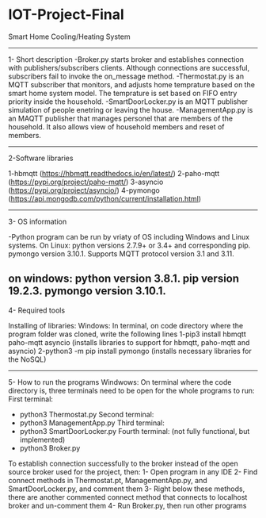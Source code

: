 # IOT-Project-Final
Smart Home Cooling/Heating System

---------------------------------------------------------------------------------------------------------------------------------------
1- Short description
-Broker.py starts broker and establishes connection with publishers/subscribers clients. Although connections are successful, subscribers fail to invoke the on_message method.
-Thermostat.py is an MQTT subscriber that monitors, and adjusts home temprature based on the smart home system model. The temprature is set based on FIFO entry priority inside the household.
-SmartDoorLocker.py is an MQTT publisher simulation of people enetring or leaving the house.
-ManagementApp.py is an MAQTT publisher that manages personel that are members of the household. It also allows view of household members and reset of members.

---------------------------------------------------------------------------------------------------------------------------------------
2-Software libraries

1-hbmqtt (https://hbmqtt.readthedocs.io/en/latest/)
2-paho-mqtt (https://pypi.org/project/paho-mqtt/) 
3-asyncio (https://pypi.org/project/asyncio/)
4-pymongo (https://api.mongodb.com/python/current/installation.html)

---------------------------------------------------------------------------------------------------------------------------------------
3- OS information

-Python program can be run by vriaty of OS including Windows and Linux systems. 
On Linux:
python versions 2.7.9+ or 3.4+ and corresponding pip.
pymongo version 3.10.1.
Supports MQTT protocol version 3.1 and 3.11.

on windows:
python version 3.8.1.
pip version 19.2.3.
pymongo version 3.10.1.
---------------------------------------------------------------------------------------------------------------------------------------
4- Required tools

Installing of libraries:
Windows: In terminal, on code directory where the program folder was cloned, write the following lines
1-pip3 install hbmqtt paho-mqtt asyncio (installs libraries to support for hbmqtt, paho-mqtt and asyncio)
2-python3 -m pip install pymongo (installs necessary libraries for the NoSQL)

---------------------------------------------------------------------------------------------------------------------------------------
5- How to run the programs
Windwows:
On terminal where the code directory is, three terminals need to be open for the whole programs to run:
First terminal:
- python3 Thermostat.py
Second terminal:
- python3 ManagementApp.py
Third terminal:
- python3 SmartDoorLocker.py
Fourth terminal: (not fully functional, but implemented)
- python3 Broker.py

To establish connection successfully to the broker instead of the open source broker used for the project, then:
1- Open program in any IDE
2- Find connect methods in Thermostat.pt, ManagementApp.py, and SmartDoorLocker.py, and comment them
3- Right below these methods, there are another commented connect method that connects to localhost broker and un-comment them
4- Run Broker.py, then run other programs 
